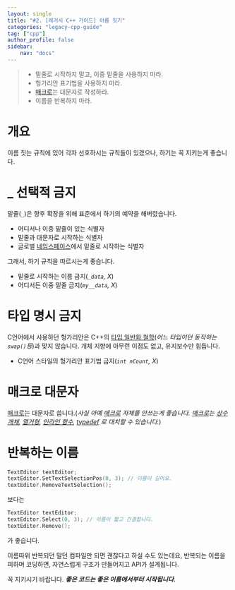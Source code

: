 ```yaml
---
layout: single
title: "#2. [레거시 C++ 가이드] 이름 짓기"
categories: "legacy-cpp-guide"
tag: ["cpp"]
author_profile: false
sidebar: 
    nav: "docs"
---
```


> * 밑줄로 시작하지 말고, 이중 밑줄을 사용하지 마라.
> * 헝가리안 표기법을 사용하지 마라.
> * [매크로](https://tango1202.github.io/legacy-cpp-guide/legacy-cpp-guide-preprocessor/)는 대문자로 작성하라.
> * 이름을 반복하지 마라.

# 개요

이름 짓는 규칙에 있어 각자 선호하시는 규칙들이 있겠으나, 하기는 꼭 지키는게 좋습니다.

# _ 선택적 금지
   
밑줄(`_`)은 향후 확장을 위해 표준에서 하기의 예약을 해버렸습니다.

* 어디서나 이중 밑줄이 있는 식별자
* 밑줄과 대문자로 시작하는 식별자
* 글로벌 [네임스페이스](https://tango1202.github.io/legacy-cpp-guide/legacy-cpp-guide-namespace/)에서 밑줄로 시작하는 식별자

그래서, 하기 규칙을 따르시는게 좋습니다.

* 밑줄로 시작하는 이름 금지(*`_data`, X*)
* 어디서든 이중 밑줄 금지(*`my__data`, X*)

# 타입 명시 금지
    
C언어에서 사용하던 헝가리안은 C++의 [타입 일반화 철학](https://tango1202.github.io/legacy-cpp-stl/legacy-cpp-stl-generic/)(*어느 타입이던 동작하는 `swap()`등*)과 맞지 않습니다. 개체 지향에 아무런 이점도 없고, 유지보수만 힘듭니다.

* C언어 스타일의 헝가리안 표기법 금지(*`int nCount`, X*)

# 매크로 대문자
   
[매크로](https://tango1202.github.io/legacy-cpp-guide/legacy-cpp-guide-preprocessor/)는 대문자로 씁니다.(*사실 아예 [매크로](https://tango1202.github.io/legacy-cpp-guide/legacy-cpp-guide-preprocessor/) 자체를 안쓰는게 좋습니다. [매크로](https://tango1202.github.io/legacy-cpp-guide/legacy-cpp-guide-preprocessor/)는 [상수 개체](https://tango1202.github.io/legacy-cpp-guide/legacy-cpp-guide-const-mutable-volatile/#%EC%83%81%EC%88%98-%EA%B0%9C%EC%B2%B4), [열거형](https://tango1202.github.io/legacy-cpp-guide/legacy-cpp-guide-enum/), [인라인 함수](https://tango1202.github.io/legacy-cpp-guide/legacy-cpp-guide-inline/), [typedef](https://tango1202.github.io/legacy-cpp-guide/legacy-cpp-guide-type/#%ED%83%80%EC%9E%85-%EB%B3%84%EC%B9%AD) 로 대치할 수 있습니다.*)

# 반복하는 이름 

```cpp
TextEditor textEditor;
textEditor.SetTextSelectionPos(0, 3); // 이름이 길어요.
textEditor.RemoveTextSelection();
```

보다는

```cpp
TextEditor textEditor;
textEditor.Select(0, 3); // 이름이 짧고 간결합니다.
textEditor.Remove();
```

가 좋습니다. 

이름따위 반복되던 말던 컴파일만 되면 괜찮다고 하실 수도 있는데요, 반복되는 이름을 피하며 코딩하면, 자연스럽게 구조가 만들어지고 API가 설계됩니다. 

꼭 지키시기 바랍니다. ***좋은 코드는 좋은 이름에서부터 시작됩니다.***
